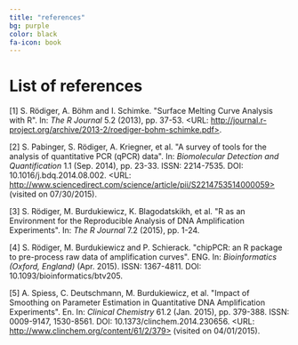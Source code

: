 ```yaml
---
title: "references"
bg: purple
color: black
fa-icon: book
---
```


# List of references
[1] S. Rödiger, A. Böhm and I. Schimke. "Surface Melting Curve
Analysis with R". In: _The R Journal_ 5.2 (2013), pp. 37-53. <URL:
http://journal.r-project.org/archive/2013-2/roediger-bohm-schimke.pdf>.

[2] S. Pabinger, S. Rödiger, A. Kriegner, et al. "A survey of
tools for the analysis of quantitative PCR (qPCR) data". In:
_Biomolecular Detection and Quantification_ 1.1 (Sep. 2014), pp.
23-33. ISSN: 2214-7535. DOI: 10.1016/j.bdq.2014.08.002. <URL:
http://www.sciencedirect.com/science/article/pii/S2214753514000059>
(visited on 07/30/2015).

[3] S. Rödiger, M. Burdukiewicz, K. Blagodatskikh, et al. "R as an
Environment for the Reproducible Analysis of DNA Amplification
Experiments". In: _The R Journal_ 7.2 (2015), pp. 1-24.

[4] S. Rödiger, M. Burdukiewicz and P. Schierack. "chipPCR: an R
package to pre-process raw data of amplification curves". ENG. In:
_Bioinformatics (Oxford, England)_ (Apr. 2015). ISSN: 1367-4811.
DOI: 10.1093/bioinformatics/btv205.

[5] A. Spiess, C. Deutschmann, M. Burdukiewicz, et al. "Impact of
Smoothing on Parameter Estimation in Quantitative DNA
Amplification Experiments". En. In: _Clinical Chemistry_ 61.2
(Jan. 2015), pp. 379-388. ISSN: 0009-9147, 1530-8561. DOI:
10.1373/clinchem.2014.230656. <URL:
http://www.clinchem.org/content/61/2/379> (visited on 04/01/2015).


